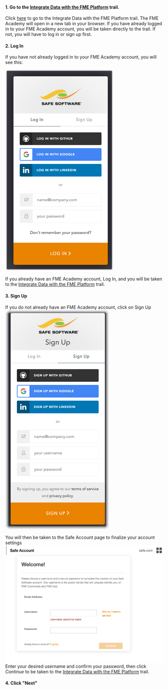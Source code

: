 <head><base target="_blank"> </head>

#### 1. Go to the [Integrate Data with the FME Platform](https://safe.my.trailhead.com/en/content/safe/trails/integrate-data-with-the-fme-platform) trail.
Click [here](https://safe.my.trailhead.com/en/content/safe/trails/integrate-data-with-the-fme-platform) to go to the Integrate Data with the FME Platform trail. The FME Academy will open in a new tab in your browser.
If you have already logged in to your FME Academy account, you will be taken directly to the trail. If not, you will have to log in or sign up first.

#### 2. Log In
If you have not already logged in to your FME Academy account, you will see this:

![Log In](log-in.png)

If you already have an FME Academy account, Log In, and you will be taken to the [Integrate Data with the FME Platform](https://safe.my.trailhead.com/en/content/safe/trails/integrate-data-with-the-fme-platform) trail.

#### 3. Sign Up
If you do not already have an FME Academy account, click on Sign Up\
![Sign Up](sign-up.png)

You will then be taken to the Safe Account page to finalize your account settings\
![Safe Account](safe-account.png)
Enter your desired username and confirm your password, then click *Continue* to be taken to the [Integrate Data with the FME Platform](https://safe.my.trailhead.com/en/content/safe/trails/integrate-data-with-the-fme-platform) trail.

#### 4. Click "Next"
